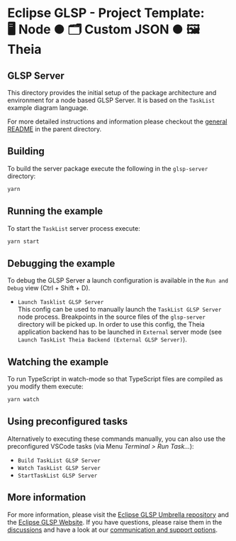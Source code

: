 # Eclipse GLSP - Project Template:<br> 🖥️ Node ● 🗂️ Custom JSON ● 🖼️ Theia

## GLSP Server

This directory provides the initial setup of the package architecture and environment for a node based GLSP Server.
It is based on the `TaskList` example diagram language.

For more detailed instructions and information please checkout the [general README](../README.md) in the parent directory.

## Building

To build the server package execute the following in the `glsp-server` directory:

```bash
yarn
```

## Running the example

To start the `TaskList` server process execute:

```bash
yarn start
```

## Debugging the example

To debug the GLSP Server a launch configuration is available in the `Run and Debug` view (Ctrl + Shift + D).

-   `Launch Tasklist GLSP Server`<br>
    This config can be used to manually launch the `TaskList GLSP Server` node process.
    Breakpoints in the source files of the `glsp-server` directory will be picked up.
    In order to use this config, the Theia application backend has to be launched in `External` server mode (see `Launch TaskList Theia Backend (External GLSP Server)`).

## Watching the example

To run TypeScript in watch-mode so that TypeScript files are compiled as you modify them execute:

```bash
yarn watch
```

## Using preconfigured tasks

Alternatively to executing these commands manually, you can also use the preconfigured VSCode tasks (via Menu _Terminal > Run Task..._):

-   `Build TaskList GLSP Server`
-   `Watch TaskList GLSP Server`
-   `StartTaskList GLSP Server`

## More information

For more information, please visit the [Eclipse GLSP Umbrella repository](https://github.com/eclipse-glsp/glsp) and the [Eclipse GLSP Website](https://www.eclipse.org/glsp/).
If you have questions, please raise them in the [discussions](https://github.com/eclipse-glsp/glsp/discussions) and have a look at our [communication and support options](https://www.eclipse.org/glsp/contact/).
